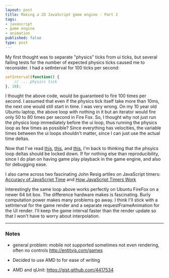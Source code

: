 ```yaml
---
layout: post
title: Making a 2D JavaScript game engine - Part 2
tags:
- javascript
- game engine
- animation
published: false
type: post
---
```

My first thought was to separate "physics" ticks from ui ticks, but several failing tests for the number of expected
physics ticks caused me to reconsider. I had a setInterval for 100 ticks per second:

```javascript
setInterval(function() {
    // ... physics tick
}, 10);
```

I thought the above code, would be guaranteed to fire 100 times per second. I assumed that even if the physics tick itself
 take more than 10ms, the next one would still start in time. I was very wrong. On my 10 year old Ubuntu laptop,
the above loop with nothing in it but an iterator would fire only 50 to 80 times per second in Fire Fox. So, I thought
 why not just run the physics loop immediately before the ui loop, thus running the physics loop as few times as
 possible? Since everything has velocities, the variable times between the ui loops shouldn't matter, since I can just
 use the actual time deltas.

Now that I've read [this](http://gamedev.stackexchange.com/questions/1589/fixed-time-step-vs-variable-time-step),
[this](http://gafferongames.com/game-physics/fix-your-timestep/), and [this](http://www.koonsolo.com/news/dewitters-gameloop/), I'm back
 to thinking that the phsyics loop deltas should be locked down. If for nothing else than reproducibility, since I do plan
 on having game play playback in the game engine, and also for debugging ease.
 
I also came across two fascinating John Resig artiles on JavaScript timers: 
[Accuracy of JavaScript Time](http://ejohn.org/blog/accuracy-of-javascript-time/) and 
[How JavaScript Timers Work](http://ejohn.org/blog/how-javascript-timers-work/)

Interestingly the same loop above works perfectly on Ubuntu FireFox on a newer 64 bit box. The difference hardware makes 
is fascinating. Burly computation power makes many problems go away. I think I'll stick with a setInterval for the game
render and a separate requestFrameAnimation for the UI render. I'll keep the game interval faster than the render update
so that I won't have to worry about interpolation.

---

### Notes

* general problem: mobile not supported 
sometimes not even rendering, often no controls
http://entityjs.com/games

* Decided to use AMD to for ease of writing
* AMD and qUnit: https://gist.github.com/4417534

